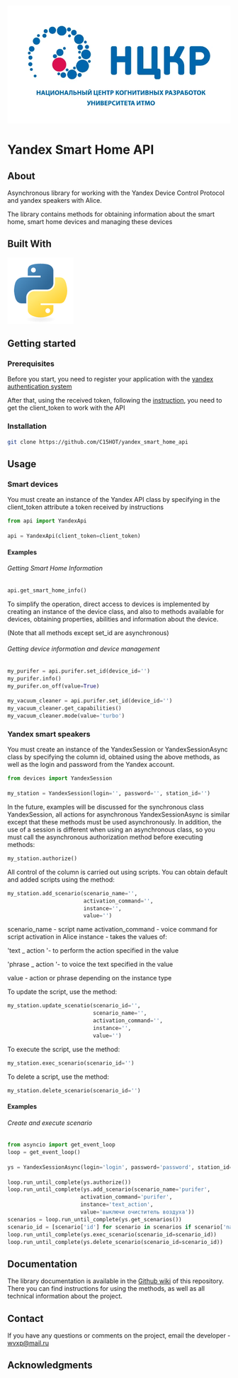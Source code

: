 ![img.png](images/img.png)

# Yandex Smart Home API

## About

Asynchronous library for working with the Yandex Device Control Protocol and yandex speakers with Alice.

The library contains methods for obtaining information about the smart home, smart home devices and managing these
devices

## Built With

[![img_1.png](images/img_1.png)](https://www.python.org)

## Getting started

### Prerequisites

Before you start, you need to register your application with the [yandex authentication system](https://oauth.yandex.ru)

After that, using the received token, following
the [instruction](https://yandex.ru/dev/id/doc/dg/oauth/concepts/about.html), you need to get the client_token to work
with the API

### Installation

  ```sh
  git clone https://github.com/C15HOT/yandex_smart_home_api
  ```

## Usage

### Smart devices

You must create an instance of the Yandex API class by specifying in the client_token attribute a token received by
instructions

```python
from api import YandexApi

api = YandexApi(client_token=client_token)
```

#### Examples

###### Getting Smart Home Information

```python
api.get_smart_home_info()
```

To simplify the operation, direct access to devices is implemented by creating an instance of the device class, and also
to methods available for devices, obtaining properties, abilities and information about the device.

(Note that all methods except set_id are asynchronous)

###### Getting device information and device management

```python
my_purifer = api.purifer.set_id(device_id='')
my_purifer.info()
my_purifer.on_off(value=True)

my_vacuum_cleaner = api.purifer.set_id(device_id='')
my_vacuum_cleaner.get_capabilities()
my_vacuum_cleaner.mode(value='turbo')

```

### Yandex smart speakers

You must create an instance of the YandexSession or YandexSessionAsync class by specifying the column id, obtained using
the above methods, as well as the login and password from the Yandex account.

```python
from devices import YandexSession

my_station = YandexSession(login='', password='', station_id='')

```

In the future, examples will be discussed for the synchronous class YandexSession, all actions for asynchronous
YandexSessionAsync is similar except that these methods must be used asynchronously. In addition, the use of a session
is different when using an asynchronous class, so you must call the asynchronous authorization method before executing
methods:

```python
my_station.authorize()
```

All control of the column is carried out using scripts. You can obtain default and added scripts using the method:

```python
my_station.add_scenario(scenario_name='',
                        activation_command='',
                        instance='',
                        value='')
```

scenario_name - script name activation_command - voice command for script activation in Alice instance - takes the
values of:

'text _ action '- to perform the action specified in the value

'phrase _ action '- to voice the text specified in the value

value - action or phrase depending on the instance type

To update the script, use the method:

```python
my_station.update_scenatio(scenario_id='',
                           scenario_name='',
                           activation_command='',
                           instance='',
                           value='')
```

To execute the script, use the method:

```python
my_station.exec_scenario(scenario_id='')
```

To delete a script, use the method:

```python
my_station.delete_scenario(scenario_id='')
```

#### Examples

###### Create and execute scenario

```python
from asyncio import get_event_loop
loop = get_event_loop()

ys = YandexSessionAsync(login='login', password='password', station_id='3333333-0700-4e50-a82d-999d9999v9999')

loop.run_until_complete(ys.authorize())
loop.run_until_complete(ys.add_scenario(scenario_name='purifer',
                       activation_command='purifer',
                       instance='text_action',
                       value='выключи очиститель воздуха'))
scenarios = loop.run_until_complete(ys.get_scenarios())
scenario_id = [scenario['id'] for scenario in scenarios if scenario['name'] == 'purifer'][0]
loop.run_until_complete(ys.exec_scenario(scenario_id=scenario_id))
loop.run_until_complete(ys.delete_scenario(scenario_id=scenario_id))


```

## Documentation

The library documentation is available in the [Github wiki](https://github.com/C15HOT/yandex_smart_home_api/wiki) of
this repository. There you can find instructions for using the methods, as well as all technical information about the
project.

## Contact

If you have any questions or comments on the project, email the developer - wvxp@mail.ru

## Acknowledgments

[comment]: <> (The application was developed within the framework of the research project "Development of mechanisms for designing the processes of users' vital activity into the ecosystem of their digital assistants" No. 621308)